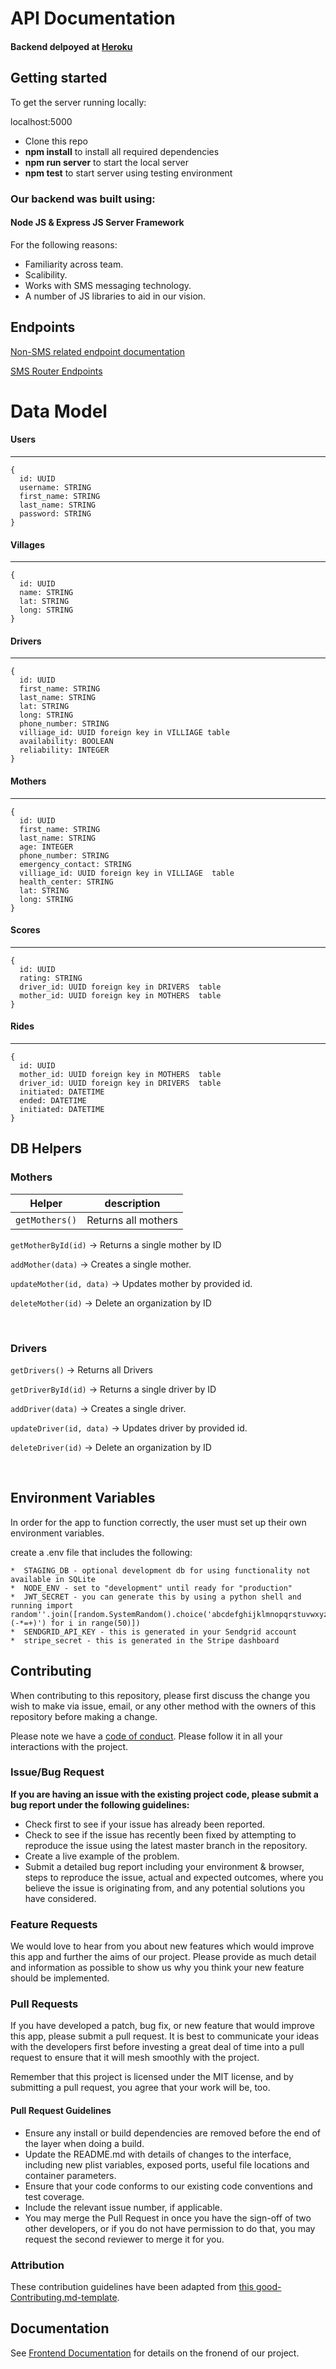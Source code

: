 
# API Documentation

#### Backend delpoyed at [Heroku](https://production-fe-labs17-safe.herokuapp.com/) <br>

## Getting started

To get the server running locally:

localhost:5000

- Clone this repo
- **npm install** to install all required dependencies
- **npm run server** to start the local server
- **npm test** to start server using testing environment

### Our backend was built using:
#### Node JS & Express JS Server Framework

For the following reasons:
-    Familiarity across team.
-    Scalibility.
-    Works with SMS messaging technology.
-    A number of JS libraries to aid in our vision. 

## Endpoints

[Non-SMS related endpoint documentation](https://documenter.getpostman.com/view/6290768/SW7UcWoB?version=latest)

[SMS Router Endpoints](https://documenter.getpostman.com/view/8744942/SW7Z4UeK?version=latest#d2e52725-8481-4f6c-97df-4ac21804e987)

# Data Model

#### Users

---

```
{
  id: UUID
  username: STRING
  first_name: STRING
  last_name: STRING
  password: STRING
}
```

#### Villages

---

```
{
  id: UUID
  name: STRING
  lat: STRING
  long: STRING
}
```

#### Drivers

---

```
{
  id: UUID
  first_name: STRING
  last_name: STRING
  lat: STRING
  long: STRING 
  phone_number: STRING
  villiage_id: UUID foreign key in VILLIAGE table
  availability: BOOLEAN
  reliability: INTEGER
}
```

#### Mothers

---

```
{
  id: UUID
  first_name: STRING
  last_name: STRING
  age: INTEGER
  phone_number: STRING
  emergency_contact: STRING
  villiage_id: UUID foreign key in VILLIAGE  table
  health_center: STRING
  lat: STRING
  long: STRING
}
```

#### Scores

---

```
{
  id: UUID
  rating: STRING
  driver_id: UUID foreign key in DRIVERS  table
  mother_id: UUID foreign key in MOTHERS  table
}
```

#### Rides

---

```
{
  id: UUID
  mother_id: UUID foreign key in MOTHERS  table
  driver_id: UUID foreign key in DRIVERS  table
  initiated: DATETIME
  ended: DATETIME
  initiated: DATETIME
}
```

## DB Helpers

### Mothers
|Helper         | description |
|---------------|-------------|
|`getMothers()` | Returns all mothers |

`getMotherById(id)` -> Returns a single mother by ID

`addMother(data)` -> Creates a single mother.

`updateMother(id, data)` -> Updates mother by provided id. 

`deleteMother(id)` -> Delete an organization by ID

<br>

### Drivers

`getDrivers()` -> Returns all Drivers

`getDriverById(id)` -> Returns a single driver by ID

`addDriver(data)` -> Creates a single driver.

`updateDriver(id, data)` -> Updates driver by provided id. 

`deleteDriver(id)` -> Delete an organization by ID


<br>


## Environment Variables

In order for the app to function correctly, the user must set up their own environment variables.

create a .env file that includes the following:

    
    *  STAGING_DB - optional development db for using functionality not available in SQLite
    *  NODE_ENV - set to "development" until ready for "production"
    *  JWT_SECRET - you can generate this by using a python shell and running import random''.join([random.SystemRandom().choice('abcdefghijklmnopqrstuvwxyz0123456789!@#\$%^&amp;*(-*=+)') for i in range(50)])
    *  SENDGRID_API_KEY - this is generated in your Sendgrid account
    *  stripe_secret - this is generated in the Stripe dashboard
    
## Contributing

When contributing to this repository, please first discuss the change you wish to make via issue, email, or any other method with the owners of this repository before making a change.

Please note we have a [code of conduct](./code_of_conduct.md). Please follow it in all your interactions with the project.

### Issue/Bug Request

 **If you are having an issue with the existing project code, please submit a bug report under the following guidelines:**
 - Check first to see if your issue has already been reported.
 - Check to see if the issue has recently been fixed by attempting to reproduce the issue using the latest master branch in the repository.
 - Create a live example of the problem.
 - Submit a detailed bug report including your environment & browser, steps to reproduce the issue, actual and expected outcomes,  where you believe the issue is originating from, and any potential solutions you have considered.

### Feature Requests

We would love to hear from you about new features which would improve this app and further the aims of our project. Please provide as much detail and information as possible to show us why you think your new feature should be implemented.

### Pull Requests

If you have developed a patch, bug fix, or new feature that would improve this app, please submit a pull request. It is best to communicate your ideas with the developers first before investing a great deal of time into a pull request to ensure that it will mesh smoothly with the project.

Remember that this project is licensed under the MIT license, and by submitting a pull request, you agree that your work will be, too.

#### Pull Request Guidelines

- Ensure any install or build dependencies are removed before the end of the layer when doing a build.
- Update the README.md with details of changes to the interface, including new plist variables, exposed ports, useful file locations and container parameters.
- Ensure that your code conforms to our existing code conventions and test coverage.
- Include the relevant issue number, if applicable.
- You may merge the Pull Request in once you have the sign-off of two other developers, or if you do not have permission to do that, you may request the second reviewer to merge it for you.

### Attribution

These contribution guidelines have been adapted from [this good-Contributing.md-template](https://gist.github.com/PurpleBooth/b24679402957c63ec426).

## Documentation

See [Frontend Documentation](https://github.com/Lambda-School-Labs/safe-mothers-fe/blob/master/README.md) for details on the fronend of our project.
